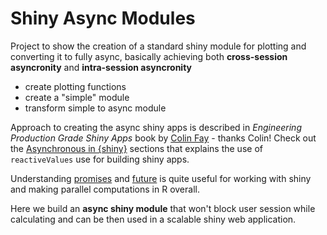 # Shiny Async Modules

Project to show the creation of a standard shiny module for plotting and converting it to fully async, basically achieving both **cross-session asyncronity** and **intra-session asyncronity** 

-   create plotting functions
-   create a "simple" module
-   transform simple to async module

Approach to creating the async shiny apps is described in *Engineering Production Grade Shiny Apps* book by [Colin Fay](https://github.com/ColinFay) - thanks Colin! Check out the [Asynchronous in {shiny}](https://engineering-shiny.org/optimizing-shiny-code.html?q=async#asynchronous-in-shiny) sections that explains the use of `reactiveValues` use for building shiny apps.


Understanding [promises](https://rstudio.github.io/promises/) and [future](https://future.futureverse.org/) is quite useful for working with shiny and making parallel computations in R overall.

Here we build an **async shiny module** that won't block user session while calculating and can be then used in a scalable shiny web application.
